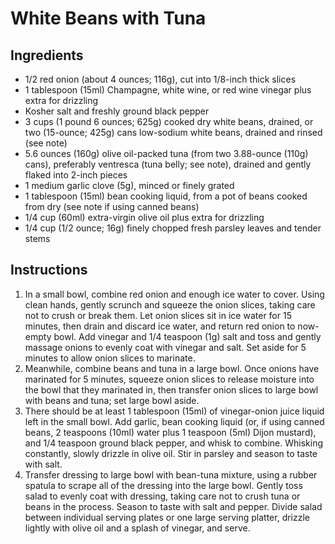# White Beans with Tuna

## Ingredients

- 1/2 red onion (about 4 ounces; 116g), cut into 1/8-inch thick slices
- 1 tablespoon (15ml) Champagne, white wine, or red wine vinegar plus extra for drizzling
- Kosher salt and freshly ground black pepper
- 3 cups (1 pound 6 ounces; 625g) cooked dry white beans, drained, or two (15-ounce; 425g) cans low-sodium white beans, drained and rinsed (see note)
- 5.6 ounces (160g) olive oil-packed tuna (from two 3.88-ounce (110g) cans), preferably ventresca (tuna belly; see note), drained and gently flaked into 2-inch pieces
- 1 medium garlic clove (5g), minced or finely grated
- 1 tablespoon (15ml) bean cooking liquid, from a pot of beans cooked from dry (see note if using canned beans)
- 1/4 cup (60ml) extra-virgin olive oil plus extra for drizzling
- 1/4 cup (1/2 ounce; 16g) finely chopped fresh parsley leaves and tender stems

## Instructions

1. In a small bowl, combine red onion and enough ice water to cover. Using clean hands, gently scrunch and squeeze the onion slices, taking care not to crush or break them. Let onion slices sit in ice water for 15 minutes, then drain and discard ice water, and return red onion to now-empty bowl. Add vinegar and 1/4 teaspoon (1g) salt and toss and gently massage onions to evenly coat with vinegar and salt. Set aside for 5 minutes to allow onion slices to marinate.
1. Meanwhile, combine beans and tuna in a large bowl. Once onions have marinated for 5 minutes, squeeze onion slices to release moisture into the bowl that they marinated in, then transfer onion slices to large bowl with beans and tuna; set large bowl aside.
1. There should be at least 1 tablespoon (15ml) of vinegar-onion juice liquid left in the small bowl. Add garlic, bean cooking liquid (or, if using canned beans, 2 teaspoons (10ml) water plus 1 teaspoon (5ml) Dijon mustard), and 1/4 teaspoon ground black pepper, and whisk to combine. Whisking constantly, slowly drizzle in olive oil. Stir in parsley and season to taste with salt.
1. Transfer dressing to large bowl with bean-tuna mixture, using a rubber spatula to scrape all of the dressing into the large bowl. Gently toss salad to evenly coat with dressing, taking care not to crush tuna or beans in the process. Season to taste with salt and pepper. Divide salad between individual serving plates or one large serving platter, drizzle lightly with olive oil and a splash of vinegar, and serve.
